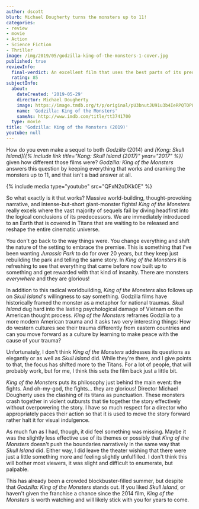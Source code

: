 ```yaml
---
author: dscott
blurb: Michael Dougherty turns the monsters up to 11!
categories:
- review
- movie
- Action
- Science Fiction
- Thriller
image: /img/2019/05/godzilla-king-of-the-monsters-1-cover.jpg
published: true
reviewInfo:
  final-verdict: An excellent film that uses the best parts of its predecessors.
  rating: 85
subjectInfo:
  about:
    dateCreated: '2019-05-29'
    director: Michael Dougherty
    image: https://image.tmdb.org/t/p/original/pU3bnutJU91u3b4IeRPQTOP8jhV.jpg
    name: 'Godzilla: King of the Monsters'
    sameAs: http://www.imdb.com/title/tt3741700
  type: movie
title: 'Godzilla: King of the Monsters (2019)'
youtube: null
---
```


How do you even make a sequel to both *Godzilla* (2014) and *[Kong: Skull Island]({% include link title="Kong: Skull Island (2017)" year="2017" %})* given how different those films were? *Godzilla: King of the Monsters* answers this question by keeping everything that works and cranking the monsters up to 11, and that isn't a bad answer at all.

{% include media type="youtube" src="QFxN2oDKk0E" %}

So what exactly is it that works? Massive world-building, thought-provoking narrative, and intense-but-short giant-monster fights! *King of the Monsters* really excels where the vast majority of sequels fail by diving headfirst into the logical conclusions of its predecessors. We are immediately introduced to an Earth that is covered in Titans that are waiting to be released and reshape the entire cinematic universe. 

You don't go back to the way things were. You change everything and shift the nature of the setting to embrace the premise. This is something that I've been wanting *Jurassic Park* to do for over 20 years, but they keep just rebuilding the park and telling the same story. In *King of the Monsters* it is refreshing to see that everything that came before now built up to something and get rewarded with that kind of insanity. There are monsters *everywhere* and they are glorious!

In addition to this radical worldbuilding, *King of the Monsters* also follows up on *Skull Island*'s willingness to say something. Godzilla films have historically framed the monster as a metaphor for national traumas. *Skull Island* dug hard into the lasting psychological damage of Vietnam on the American thought process. *King of the Monsters* reframes Godzilla to a more modern American trauma and it asks two very interesting things: How do western cultures see their trauma differently from eastern countries and can you move forward as a culture by learning to make peace with the cause of your trauma? 

Unfortunately, I don't think *King of the Monsters* addresses its questions as elegantly or as well as *Skull Island* did. While they're there, and I give points to that, the focus has shifted more to the Titans. For a lot of people, that will probably work, but for me, I think this sets the film back just a little bit. 

*King of the Monsters* puts its philosophy just behind the main event: the fights. And oh-my-god, the fights... they are glorious! Director Michael Dougherty uses the clashing of its titans as punctuation. These monsters crash together in violent outbursts that tie together the story effectively without overpowering the story. I have so much respect for a director who appropriately paces their action so that it is used to move the story forward rather halt it for visual indulgence. 

As much fun as I had, though, it did feel something was missing. Maybe it was the slightly less effective use of its themes or possibly that *King of the Monsters* doesn't push the boundaries narratively in the same way that *Skull Island* did. Either way, I did leave the theater wishing that there were just a little something more and feeling slightly unfulfilled. I don't think this will bother most viewers, it was slight and difficult to enumerate, but palpable.

 This has already been a crowded blockbuster-filled summer, but despite that *Godzilla: King of the Monsters* stands out. If you liked *Skull Island*, or haven't given the franchise a chance since the 2014 film, *King of the Monsters* is worth watching and will likely stick with you for years to come.